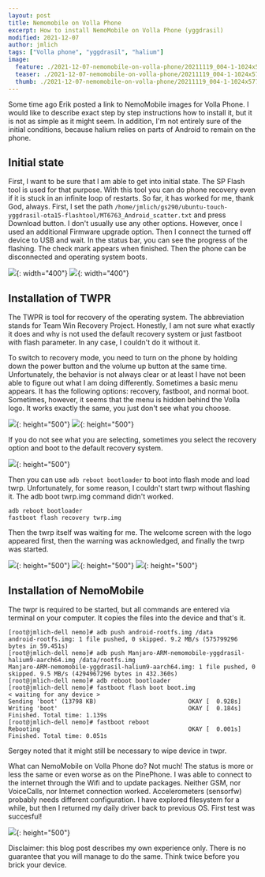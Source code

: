 ```yaml
---
layout: post
title: Nemomobile on Volla Phone
excerpt: How to install NemoMobile on Volla Phone (yggdrasil)
modified: 2021-12-07
author: jmlich
tags: ["Volla phone", "yggdrasil", "halium"]
image:
  feature: ./2021-12-07-nemomobile-on-volla-phone/20211119_004-1-1024x577.jpg
  teaser: ./2021-12-07-nemomobile-on-volla-phone/20211119_004-1-1024x577.jpg
  thumb: ./2021-12-07-nemomobile-on-volla-phone/20211119_004-1-1024x577.jpg
---
```


Some time ago Erik posted a link to NemoMobile images for Volla Phone. I would like to describe exact step by step
instructions how to install it, but it is not as simple as it might seem. In addition, I'm not entirely sure of
the initial conditions, because halium relies on parts of Android to remain on the phone. 

## Initial state

First, I want to be sure that I am able to get into initial state. The SP Flash tool is used for that purpose.
With this tool you can do phone recovery even if it is stuck in an infinite loop of restarts. So far, 
it has worked for me, thank God, always. First, I set the path `/home/jmlich/gs290/ubuntu-touch-yggdrasil-ota15-flashtool/MT6763_Android_scatter.txt` and
press Download button. I don't usually use any other options. However, once I used an additional Firmware upgrade option. Then I connect the turned off
device to USB and wait. In the status bar, you can see the progress of the flashing. The check mark appears when finished.
Then the phone can be disconnected and operating system boots.

![](/images/2021-12-07-nemomobile-on-volla-phone/Screenshot-at-2021-12-05-09-45-38-1024x677.png){: width="400"}
![](/images/2021-12-07-nemomobile-on-volla-phone/Screenshot-at-2021-12-05-09-49-51.png){: width="400"}

## Installation of TWPR

The TWPR is tool for recovery of the operating system. The abbreviation stands for Team Win Recovery Project.
Honestly, I am not sure what exactly it does and why is not used the default recovery system or just fastboot with flash parameter. In any case, I couldn't do it without it.

To switch to recovery mode, you need to turn on the phone by holding down the power button and the volume up
button at the same time. Unfortunately, the behavior is not always clear or at least I have not been able to
figure out what I am doing differently. Sometimes a basic menu appears. It has the following options: recovery,
fastboot, and normal boot. Sometimes, however, it seems that the menu is hidden behind the Volla logo. 
It works exactly the same, you just don't see what you choose. 

![](/images/2021-12-07-nemomobile-on-volla-phone/20211119_013-3-577x1024.jpg){: height="500"}
![](/images/2021-12-07-nemomobile-on-volla-phone/20211119_017-4.jpg){: height="500"}

If you do not see what you are selecting, sometimes you select the recovery option and boot to the default recovery system. 

![](/images/2021-12-07-nemomobile-on-volla-phone/20211119_014-2.jpg){: height="500"}


Then you can use `adb reboot bootloader` to boot into flash mode and load twrp.
Unfortunately, for some reason, I couldn't start twrp without flashing it. The adb boot twrp.img command didn't worked.

```
adb reboot bootloader
fastboot flash recovery twrp.img
```

Then the twrp itself was waiting for me. The welcome screen with the logo appeared first, then the warning was acknowledged, and finally the twrp was started. 

![](/images/2021-12-07-nemomobile-on-volla-phone/20211119_011-577x1024.jpg){: height="500"}
![](/images/2021-12-07-nemomobile-on-volla-phone/20211119_002-577x1024.jpg){: height="500"}
![](/images/2021-12-07-nemomobile-on-volla-phone/20211119_003-scaled.jpg){: height="500"}


## Installation of NemoMobile

The twpr is required to be started, but all commands are entered via terminal on
your computer. It copies the files into the device and that's it.

```
[root@jmlich-dell nemo]# adb push android-rootfs.img /data
android-rootfs.img: 1 file pushed, 0 skipped. 9.2 MB/s (575799296 bytes in 59.451s)
[root@jmlich-dell nemo]# adb push Manjaro-ARM-nemomobile-yggdrasil-halium9-aarch64.img /data/rootfs.img
Manjaro-ARM-nemomobile-yggdrasil-halium9-aarch64.img: 1 file pushed, 0 skipped. 9.5 MB/s (4294967296 bytes in 432.360s)
[root@jmlich-dell nemo]# adb reboot bootloader
[root@jmlich-dell nemo]# fastboot flash boot boot.img
< waiting for any device >
Sending 'boot' (13798 KB)                          OKAY [  0.928s]
Writing 'boot'                                     OKAY [  0.184s]
Finished. Total time: 1.139s
[root@jmlich-dell nemo]# fastboot reboot
Rebooting                                          OKAY [  0.001s]
Finished. Total time: 0.051s
```

Sergey noted that it might still be necessary to wipe device in twpr.

What can NemoMobile on Volla Phone do? Not much! The status is more or less the same or even worse as on the PinePhone. I was able to connect to
the internet through the Wifi and to update packages. Neither GSM, nor VoiceCalls, nor Internet connection worked. Accelerometers (sensorfw)
probably needs different configuration. I have explored filesystem for a while, but then I returned my daily driver back to previous OS.
First test was succesful!

![](/images/2021-12-07-nemomobile-on-volla-phone/20211118_001-scaled.jpg){: height="500"}

Disclaimer: this blog post describes my own experience only. There is no guarantee that you will manage to do the same. Think twice before you brick your device.

